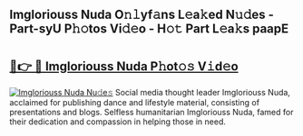 ## Imgloriouss Nuda O𝚗𝚕yf𝚊ns L𝚎a𝚔ed N𝚞𝚍es - Part-syU P𝚑𝚘tos Vi𝚍𝚎o - H𝚘𝚝 Part L𝚎a𝚔s paapE

# <h2><a href="http://kfbjhl.oniu.top/?m=Imgloriouss+Nuda">🔗👉 🔴 Imgloriouss Nuda P𝚑ot𝚘𝚜 V𝚒d𝚎o</a></h2>

[![Imgloriouss Nuda Nu𝚍e𝚜](https://i.imgur.com/0qMVB7G.gif)](http://kfbjhl.oniu.top/?m=Imgloriouss+Nuda)
Social media thought leader Imgloriouss Nuda, acclaimed for publishing dance and lifestyle material, consisting of presentations and blogs. Selfless humanitarian Imgloriouss Nuda, famed for their dedication and compassion in helping those in need.  

